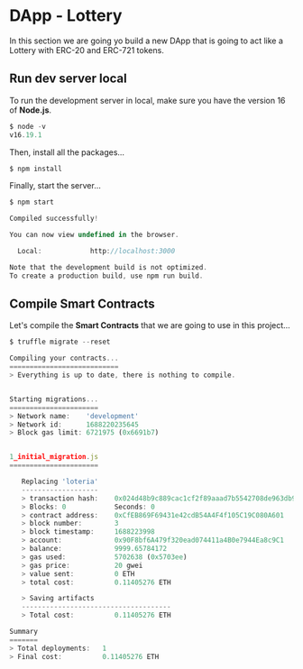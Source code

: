 # DApp - Lottery

In this section we are going yo build a new DApp that is going to act like a Lottery with ERC-20 and ERC-721 tokens.

## Run dev server local

To run the development server in local, make sure you have the version 16 of **Node.js**.

```js
$ node -v
v16.19.1
```

Then, install all the packages...

```js
$ npm install
```

Finally, start the server...

```js
$ npm start

Compiled successfully!

You can now view undefined in the browser.

  Local:            http://localhost:3000

Note that the development build is not optimized.
To create a production build, use npm run build.
```

## Compile Smart Contracts

Let's compile the **Smart Contracts** that we are going to use in this project...

```js
$ truffle migrate --reset

Compiling your contracts...
===========================
> Everything is up to date, there is nothing to compile.


Starting migrations...
======================
> Network name:    'development'
> Network id:      1688220235645
> Block gas limit: 6721975 (0x6691b7)


1_initial_migration.js
======================

   Replacing 'loteria'
   -------------------
   > transaction hash:    0x024d48b9c889cac1cf2f89aaad7b5542708de963db9b96aa3814ea8f5881c48c
   > Blocks: 0            Seconds: 0
   > contract address:    0xCfEB869F69431e42cdB54A4F4f105C19C080A601
   > block number:        3
   > block timestamp:     1688223998
   > account:             0x90F8bf6A479f320ead074411a4B0e7944Ea8c9C1
   > balance:             9999.65784172
   > gas used:            5702638 (0x5703ee)
   > gas price:           20 gwei
   > value sent:          0 ETH
   > total cost:          0.11405276 ETH

   > Saving artifacts
   -------------------------------------
   > Total cost:          0.11405276 ETH

Summary
=======
> Total deployments:   1
> Final cost:          0.11405276 ETH
```
